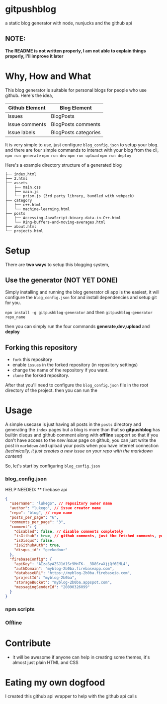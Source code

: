 # gitpushblog
a static blog generator with node, nunjucks and the github api

## NOTE:
**The README is not written properly, I am not able to explain things properly, I'll improve it later**

# Why, How and What
This blog generator is suitable for personal blogs for people who use github.
Here's the idea,

Github Element | Blog Element
------------ | -------------
Issues | BlogPosts
Issue comments | BlogPosts comments
Issue labels | BlogPosts categories

It is very simple to use, just configure `blog_config.json` to setup your blog.
and there are four simple commands to interact with your blog from the cli,
`npm run generate`
`npm run dev`
`npm run upload`
`npm run deploy`

Here's a example directory structure of a generated blog

```
├── index.html
├── 2.html
├── assets
│   ├── main.css
│   ├── main.js
│   └── prism.js (3rd party library, bundled with webpack)
├── category
│   ├── c++.html
│   └── machine-learning.html
├── posts
│   ├── Accessing-JavaScript-binary-data-in-C++.html
│   └── Ring-buffers-and-moving-averages.html
├── about.html
└── projects.html
```

# Setup
There are **two ways** to setup this blogging system,

## Use the generator (NOT YET DONE)
Simply installing and running the blog generator cli app is the easiest, it will configure the
`blog_config.json` for and install dependencies and setup git for you.

`npm install -g gitpushblog-generator` and then `gitpushblog-generator repo_name`

then you can simply run the four commands **generate**,**dev**,**upload** and **deploy**

## Forking this repository
- `fork` this repository
- enable `issues` in the forked repository (in repository settings)
- change the name of the repository if you want.
- `clone` the forked repository.

After that you'll need to configure the `blog_config.json` file in the root directory of the project.
then you can run the

# Usage
A simple usecase is just having all posts in the `posts` directory and generating the `index` pages
but a blog is more than that so **gitpushblog** has builtin disqus and github comment along with **offline** support
so that if you don't have access to the *new issue* page on github, you can just write the post in `markdown` and
upload your posts when you have internet connection
*(technically, it just creates a new issue on your repo with the markdown content)*

So, let's start by configuring `blog_config.json`

### blog_config.json
HELP NEEDED: ** firebase api
```json
{
  "username": "lukego", // repository owner name
  "author": "lukego", // issue creator name
  "repo": "blog", // repo name
  "posts_per_page": "6",
  "comments_per_page": "3",
  "comment": {
    "disabled": false, // disable comments completely
    "isGithub": true, // github comments, just the fetched comments, you're not able to comment
    "isDisqus": false, 
    "isGithubAuth": true,
    "disqus_id": "geekodour"
  },
  "firebaseConfig": {
    "apiKey": "AIzaSyAZSJ1d1Sr9MnTK-__3D8SrwXjjQf6EML4",
    "authDomain": "myblog-2b0ba.firebaseapp.com",
    "databaseURL": "https://myblog-2b0ba.firebaseio.com",
    "projectId": "myblog-2b0ba",
    "storageBucket": "myblog-2b0ba.appspot.com",
    "messagingSenderId": "20890326099"
  }
}
```

### npm scripts


### Offline

# Contribute
- It will be awesome if anyone can help in creating some themes, it's almost just plain HTML and CSS

# Eating my own dogfood
I created this github api wrapper to help with the github api calls
